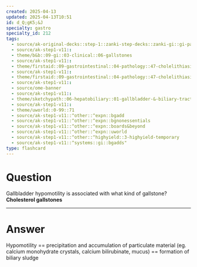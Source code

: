 ```yaml
---
created: 2025-04-13
updated: 2025-04-13T10:51
id: d_Q;gK5;&J
specialty: gastro
specialty_id: 212
tags:
  - source/ak-original-decks::step-1::zanki-step-decks::zanki-gi::gi-pathology
  - source/ak-step1-v11::
  - theme/b&b::09-gi::03-clinical::06-gallstones
  - source/ak-step1-v11::
  - theme/firstaid::09-gastrointestinal::04-pathology::47-cholelithiasis-&-related-pathologies
  - source/ak-step1-v11::
  - theme/firstaid::09-gastrointestinal::04-pathology::47-cholelithiasis-&-related-pathologies::cholelithiasis::cholesterol-gallstone
  - source/ak-step1-v11::
  - source/ome-banner
  - source/ak-step1-v11::
  - theme/sketchypath::06-hepatobiliary::01-gallbladder-&-biliary-tract-disease::02-gallbladder-&-biliary-tract-disease
  - source/ak-step1-v11::
  - theme/uworld::0-99::71
  - source/ak-step1-v11::^other::^expn::bgadd
  - source/ak-step1-v11::^other::^expn::bgnonessentials
  - source/ak-step1-v11::^other::^expn::boards&beyond
  - source/ak-step1-v11::^other::^expn::uworld
  - source/ak-step1-v11::^other::^highyield::3-highyield-temporary
  - source/ak-step1-v11::^systems::gi::bgadds"
type: flashcard
---
```


# Question
Gallbladder hypomotility is associated with what kind of gallstone?   **Cholesterol gallstones**

---

# Answer
Hypomotility == precipitation and accumulation of particulate material (eg. calcium monohydrate crystals, calcium bilirubinate, mucus) == formation of biliary sludge
